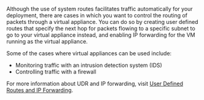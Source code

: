 Although the use of system routes facilitates traffic automatically for your deployment, there are cases in which you want to control the routing of packets through a virtual appliance. You can do so by creating user defined routes that specify the next hop for packets flowing to a specific subnet to go to your virtual appliance instead, and enabling IP forwarding for the VM running as the virtual appliance.

Some of the cases where virtual appliances can be used include:

* Monitoring traffic with an intrusion detection system (IDS)
* Controlling traffic with a firewall

For more information about UDR and IP forwarding, visit [User Defined Routes and IP Forwarding](/documentation/articles/virtual-networks-udr-overview/).